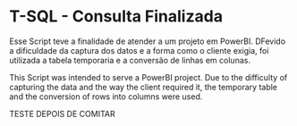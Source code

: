 # T-SQL - Consulta Finalizada

Esse Script teve a finalidade de atender a um projeto em PowerBI.
DFevido a dificuldade da captura dos datos e a forma como o cliente exigia, foi utilizada a tabela temporaria e a conversão de linhas em colunas.

This Script was intended to serve a PowerBI project.
Due to the difficulty of capturing the data and the way the client required it, the temporary table and the conversion of rows into columns were used.

TESTE DEPOIS DE COMITAR
